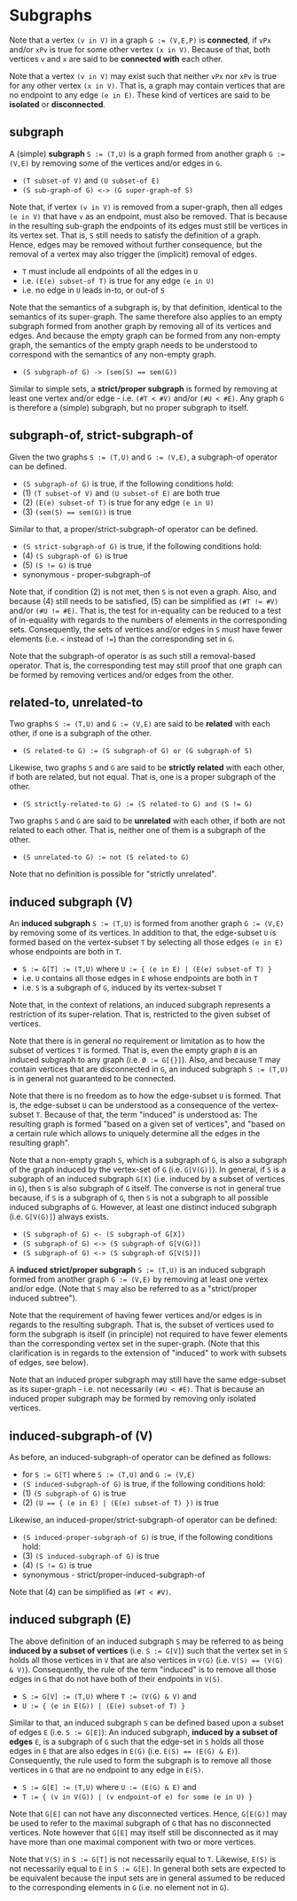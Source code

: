 
<!-- ======================================================================= -->
# Subgraphs

Note that a vertex `(v in V)` in a graph `G := (V,E,P)` is **connected**, if
`vPx` and/or `xPv` is true for some other vertex `(x in V)`. Because of that,
both vertices `v` and `x` are said to be **connected with** each other.

Note that a vertex `(v in V)` may exist such that neither `vPx` nor `xPv` is
true for any other vertex `(x in V)`. That is, a graph may contain vertices
that are no endpoint to any edge `(e in E)`. These kind of vertices are said
to be **isolated** or **disconnected**.

<!-- ======================================================================= -->
## subgraph

A (simple) **subgraph** `S := (T,U)` is a graph formed from another graph
`G := (V,E)` by removing some of the vertices and/or edges in `G`.

* `(T subset-of V)` and `(U subset-of E)`
* `(S sub-graph-of G) <-> (G super-graph-of S)`

Note that, if vertex `(v in V)` is removed from a super-graph, then all edges
`(e in V)` that have `v` as an endpoint, must also be removed. That is because
in the resulting sub-graph the endpoints of its edges must still be vertices
in its vertex set. That is, `S` still needs to satisfy the definition of a
graph. Hence, edges may be removed without further consequence, but the removal
of a vertex may also trigger the (implicit) removal of edges.

* `T` must include all endpoints of all the edges in `U`
* i.e. `(E(e) subset-of T)` is true for any edge `(e in U)`
* i.e. no edge in `U` leads in-to, or out-of `S`

Note that the semantics of a subgraph is, by that definition, identical to
the semantics of its super-graph. The same therefore also applies to an empty
subgraph formed from another graph by removing all of its vertices and edges.
And because the empty graph can be formed from any non-empty graph, the
semantics of the empty graph needs to be understood to correspond with the
semantics of any non-empty graph.

* `(S subgraph-of G) -> (sem(S) == sem(G))`

Similar to simple sets, a **strict/proper subgraph** is formed by removing
at least one vertex and/or edge - i.e. `(#T < #V)` and/or `(#U < #E)`. Any
graph `G` is therefore a (simple) subgraph, but no proper subgraph to itself.

<!-- ======================================================================= -->
## subgraph-of, strict-subgraph-of

Given the two graphs `S := (T,U)` and `G := (V,E)`, a subgraph-of operator
can be defined.

* `(S subgraph-of G)` is true, if the following conditions hold:
* (1) `(T subset-of V)` and `(U subset-of E)` are both true
* (2) `(E(e) subset-of T)` is true for any edge `(e in U)`
* (3) `(sem(S) == sem(G))` is true

Similar to that, a proper/strict-subgraph-of operator can be defined.

* `(S strict-subgraph-of G)` is true, if the following conditions hold:
* (4) `(S subgraph-of G)` is true
* (5) `(S != G)` is true
* synonymous - proper-subgraph-of

Note that, if condition (2) is not met, then `S` is not even a graph. Also, and
because (4) still needs to be satisfied, (5) can be simplified as `(#T != #V)`
and/or `(#U != #E)`. That is, the test for in-equality can be reduced to a test
of in-equality with regards to the numbers of elements in the corresponding sets.
Consequently, the sets of vertices and/or edges in `S` must have fewer elements
(i.e. `<` instead of `!=`) than the corresponding set in `G`.

Note that the subgraph-of operator is as such still a removal-based operator.
That is, the corresponding test may still proof that one graph can be formed
by removing vertices and/or edges from the other.

<!-- ======================================================================= -->
## related-to, unrelated-to

Two graphs `S := (T,U)` and `G := (V,E)` are said to be **related** with
each other, if one is a subgraph of the other.

* `(S related-to G) := (S subgraph-of G) or (G subgraph-of S)`

Likewise, two graphs `S` and `G` are said to be **strictly related** with
each other, if both are related, but not equal. That is, one is a proper
subgraph of the other.

* `(S strictly-related-to G) := (S related-to G) and (S != G)`

Two graphs `S` and `G` are said to be **unrelated** with each other, if both
are not related to each other. That is, neither one of them is a subgraph of
the other.

* `(S unrelated-to G) := not (S related-to G)`

Note that no definition is possible for "strictly unrelated".

<!-- ======================================================================= -->
## induced subgraph (V)

An **induced subgraph** `S := (T,U)` is formed from another graph `G := (V,E)`
by removing some of its vertices. In addition to that, the edge-subset `U` is
formed based on the vertex-subset `T` by selecting all those edges `(e in E)`
whose endpoints are both in `T`.

* `S := G[T] := (T,U)` where `U := { (e in E) | (E(e) subset-of T) }`
* i.e. `U` contains all those edges in `E` whose endpoints are both in `T`
* i.e. `S` is a subgraph of `G`, induced by its vertex-subset `T`

Note that, in the context of relations, an induced subgraph represents a
restriction of its super-relation. That is, restricted to the given subset
of vertices.

Note that there is in general no requirement or limitation as to how the subset
of vertices `T` is formed. That is, even the empty graph `Ø` is an induced
subgraph to any graph (i.e. `Ø := G[{}]`). Also, and because `T` may contain
vertices that are disconnected in `G`, an induced subgraph `S := (T,U)` is in
general not guaranteed to be connected.

Note that there is no freedom as to how the edge-subset `U` is formed. That is,
the edge-subset `U` can be understood as a consequence of the vertex-subset `T`.
Because of that, the term "induced" is understood as: The resulting graph is
formed "based on a given set of vertices", and "based on a certain rule which
allows to uniquely determine all the edges in the resulting graph".

Note that a non-empty graph `S`, which is a subgraph of `G`, is also a subgraph
of the graph induced by the vertex-set of `G` (i.e. `G[V(G)]`). In general, if
`S` is a subgraph of an induced subgraph `G[X]` (i.e. induced by a subset of
vertices in `G`), then `S` is also subgraph of `G` itself. The converse is not
in general true because, if `S` is a subgraph of `G`, then `S` is not a subgraph
to all possible induced subgraphs of `G`. However, at least one distinct induced
subgraph (i.e. `G[V(G)]`) always exists.

* `(S subgraph-of G) <- (S subgraph-of G[X])`
* `(S subgraph-of G) <-> (S subgraph-of G[V(G)])`
* `(S subgraph-of G) <-> (S subgraph-of G[V(S)])`

A **induced strict/proper subgraph** `S := (T,U)` is an induced subgraph formed
from another graph `G := (V,E)` by removing at least one vertex and/or edge.
(Note that `S` may also be referred to as a "strict/proper induced subtree").

Note that the requirement of having fewer vertices and/or edges is in regards
to the resulting subgraph. That is, the subset of vertices used to form the
subgraph is itself (in principle) not required to have fewer elements than the
corresponding vertex set in the super-graph. (Note that this clarification is
in regards to the extension of "induced" to work with subsets of edges, see
below).

Note that an induced proper subgraph may still have the same edge-subset as
its super-graph - i.e. not necessarily `(#U < #E)`. That is because an induced
proper subgraph may be formed by removing only isolated vertices.

<!-- ======================================================================= -->
## induced-subgraph-of (V)

As before, an induced-subgraph-of operator can be defined as follows:

* for `S := G[T]` where `S := (T,U)` and `G := (V,E)`
* `(S induced-subgraph-of G)` is true, if the following conditions hold:
* (1) `(S subgraph-of G)` is true
* (2) `(U == { (e in E) | (E(e) subset-of T) })` is true

Likewise, an induced-proper/strict-subgraph-of operator can be defined:

* `(S induced-proper-subgraph-of G)` is true, if the following conditions hold:
* (3) `(S induced-subgraph-of G)` is true
* (4) `(S != G)` is true
* synonymous - strict/proper-induced-subgraph-of

Note that (4) can be simplified as `(#T < #V)`.

<!-- ======================================================================= -->
## induced subgraph (E)

The above definition of an induced subgraph `S` may be referred to as being
**induced by a subset of vertices** (i.e. `S := G[V]`) such that the vertex
set in `S` holds all those vertices in `V` that are also vertices in `V(G)`
(i.e. `V(S) == (V(G) & V)`). Consequently, the rule of the term "induced" is
to remove all those edges in `G` that do not have both of their endpoints in
`V(S)`.

* `S := G[V] := (T,U)` where `T := (V(G) & V)` and
* `U := { (e in E(G)) | (E(e) subset-of T) }`

Similar to that, an induced subgraph `S` can be defined based upon a subset
of edges `E` (i.e. `S := G[E]`): An induced subgraph, **induced by a subset
of edges** `E`, is a subgraph of `G` such that the edge-set in `S` holds all
those edges in `E` that are also edges in `E(G)` (i.e. `E(S) == (E(G) & E)`).
Consequently, the rule used to form the subgraph is to remove all those
vertices in `G` that are no endpoint to any edge in `E(S)`.

* `S := G[E] := (T,U)` where `U := (E(G) & E)` and
* `T := { (v in V(G)) | (v endpoint-of e) for some (e in U) }`

Note that `G[E]` can not have any disconnected vertices. Hence, `G[E(G)]`
may be used to refer to the maximal subgraph of `G` that has no disconnected
vertices. Note however that `G[E]` may itself still be disconnected as it may
have more than one maximal component with two or more vertices.

Note that `V(S)` in `S := G[T]` is not necessarily equal to `T`. Likewise,
`E(S)` is not necessarily equal to `E` in `S := G[E]`. In general both sets
are expected to be equivalent because the input sets are in general assumed to
be reduced to the corresponding elements in `G` (i.e. no element not in `G`).
